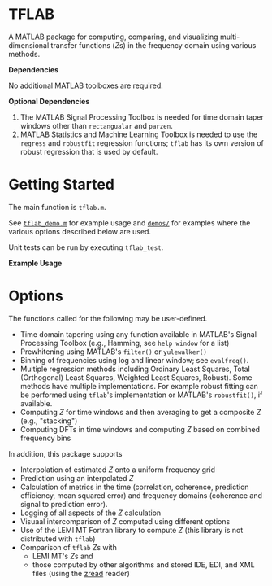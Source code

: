# TFLAB

A MATLAB package for computing, comparing, and visualizing multi-dimensional transfer functions ($Z$s) in the frequency domain using various methods.

**Dependencies**

No additional MATLAB toolboxes are required.

**Optional Dependencies**

1. The MATLAB Signal Processing Toolbox is needed for time domain taper windows other than `rectangualar` and `parzen`.
2. MATLAB Statistics and Machine Learning Toolbox is needed to use the `regress` and `robustfit` regression functions; `tflab` has its own version of robust regression that is used by default.

# Getting Started

The main function is `tflab.m`.

See [`tflab_demo.m`](tflab_demo.m) for example usage and [`demos/`](demos) for examples where the various options described below are used.

Unit tests can be run by executing `tflab_test`.

**Example Usage**



# Options

The functions called for the following may be user-defined.

* Time domain tapering using any function available in MATLAB's Signal Processing Toolbox (e.g., Hamming, see `help window` for a list)
* Prewhitening using MATLAB's `filter()` or `yulewalker()`
* Binning of frequencies using log and linear window; see `evalfreq()`.
* Multiple regression methods including Ordinary Least Squares, Total (Orthogonal) Least Squares, Weighted Least Squares, Robust). Some methods have multiple implementations. For example robust fitting can be performed using `tflab`\'s implementation or MATLAB's `robustfit()`, if available.
* Computing $Z$ for time windows and then averaging to get a composite $Z$ (e.g., "stacking")
* Computing DFTs in time windows and computing $Z$ based on combined frequency bins

In addition, this package supports

* Interpolation of estimated $Z$ onto a uniform frequency grid
* Prediction using an interpolated $Z$
* Calculation of metrics in the time (correlation, coherence, prediction efficiency, mean squared error) and frequency domains (coherence and signal to prediction error).
* Logging of all aspects of the $Z$ calculation
* Visuaal intercomparison of $Z$ computed using different options
* Use of the LEMI MT Fortran library to compute $Z$ (this library is not distributed with `tflab`)
* Comparison of `tflab` $Z$s with
  * LEMI MT's $Z$s and
  * those computed by other algorithms and stored IDE, EDI, and XML files (using the [zread](https://github.com/rweigel/zread) reader)
